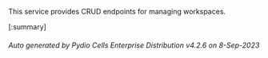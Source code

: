 






This service provides CRUD endpoints for managing workspaces.

[:summary]

###### Auto generated by Pydio Cells Enterprise Distribution v4.2.6 on 8-Sep-2023
